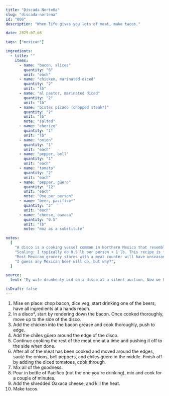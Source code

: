```yaml
---
title: "Discada Norteña"
slug: "discada-nortena"
id: "006"
description: "When life gives you lots of meat, make tacos."

date: 2025-07-06

tags: ["mexican"]

ingredients:
  - title: ""
    items:
      - name: "bacon, slices"
        quantity: "6"
        unit: "each"
      - name: "chicken, marinated diced"
        quantity: "2"
        unit: "lb"
      - name: "al pastor, marinated diced"
        quantity: "2"
        unit: "lb"
      - name: "bistec picado (chopped steak*)"
        quantity: "2"
        unit: "lb"
        note: "salted"
      - name: "chorizo"
        quantity: "1"
        unit: "lb"
      - name: "onion"
        quantity: "1"
        unit: "each"
      - name: "pepper, bell"
        quantity: "1"
        unit: "each"
      - name: "tomato"
        quantity: "2"
        unit: "each"
      - name: "pepper, güero"
        quantity: "12"
        unit: "each"
        note: "One per person"
      - name: "beer, pacifico*"
        quantity: "2"
        unit: "each"
      - name: "cheese, oaxaca"
        quantity: "0.5"
        unit: "lb"
        note: "moz as a substitute"

notes:
  [
    "A disco is a cooking vessel common in Northern Mexico that resembles a flattened wok. A discada is the output from a disco.",
    "Scaling: I typically do 0.5 lb per person + 1 lb. This recipe is for 12 people.",
    "Most Mexican grocery stores with a meat counter will have unseasoned bistec picado, or simply get thinly sliced beef and dice into 0.5 inch pieces",
    "I guess any Mexican beer will do, but why?",
  ]

source:
  text: "My wife drunkenly bid on a disco at a silent auction. Now we have discadas."

isDraft: false
---
```


1. Mise en place: chop bacon, dice veg, start drinking one of the beers, have all ingredients at a hands reach.
2. In a disco\*, start by rendering down the bacon. Once cooked thoroughly, move up to the side of the disco.
3. Add the chicken into the bacon grease and cook thoroughly, push to edge.
4. Add the chiles güero around the edge of the disco.
5. Continue cooking the rest of the meat one at a time and pushing it off to the side when done.
6. After all of the meat has been cooked and moved around the edges, sauté the onions, bell peppers, and chiles güero in the middle. Finish off by adding the diced tomatoes, cook through.
7. Mix all of the goodness.
8. Pour in bottle of Pacifico (not the one you're drinking), mix and cook for a couple of minutes.
9. Add the shredded Oaxaca cheese, and kill the heat.
10. Make tacos.
